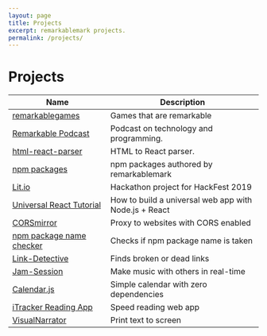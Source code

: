 ```yaml
---
layout: page
title: Projects
excerpt: remarkablemark projects.
permalink: /projects/
---
```


# Projects

| Name                       | Description                                           |
| -------------------------- | ----------------------------------------------------- |
| [remarkablegames]          | Games that are remarkable                             |
| [Remarkable Podcast]       | Podcast on technology and programming.                |
| [html-react-parser]        | HTML to React parser.                                 |
| [npm packages]             | npm packages authored by remarkablemark               |
| [Lit.io]                   | Hackathon project for HackFest 2019                   |
| [Universal React Tutorial] | How to build a universal web app with Node.js + React |
| [CORSmirror]               | Proxy to websites with CORS enabled                   |
| [npm package name checker] | Checks if npm package name is taken                   |
| [Link-Detective]           | Finds broken or dead links                            |
| [Jam-Session]              | Make music with others in real-time                   |
| [Calendar.js]              | Simple calendar with zero dependencies                |
| [iTracker Reading App]     | Speed reading web app                                 |
| [VisualNarrator]           | Print text to screen                                  |

[remarkablegames]: https://b.remarkabl.org/games
[remarkable podcast]: https://b.remarkabl.org/remarkable-podcast
[html-react-parser]: https://b.remarkabl.org/html-react-parser
[npm packages]: https://www.npmjs.com/~remarkablemark
[lit.io]: https://github.com/lit-io/lit-io.github.io
[universal react tutorial]: https://b.remarkabl.org/react-playlist
[corsmirror]: https://corsmirror.herokuapp.com/
[npm package name checker]: https://remarkablemark.org/npm-package-name-checker/
[link-detective]: https://github.com/remarkablemark/link-detective
[jam-session]: https://github.com/remarkablemark/jam-session
[calendar.js]: https://github.com/remarkablemark/Calendar.js
[itracker reading app]: https://github.com/remarkablemark/iTracker
[visualnarrator]: https://github.com/remarkablemark/VisualNarrator.js
